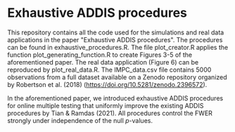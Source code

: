 # Exhaustive ADDIS procedures

This repository contains all the code used for the simulations and real data applications in the paper "Exhaustive ADDIS procedures". The procedures can be found in exhaustive_procedures.R. The file plot_creator.R applies the function plot_generating_function.R to create Figures 3-5 of the aforementioned paper. The real data application (Figure 6) can be reproduced by plot_real_data.R. The IMPC_data.csv file contains 5000 observations from a full dataset available on a Zenodo repository organized by Robertson et al. (2018) (https://doi.org/10.5281/zenodo.2396572). 

In the aforementioned paper, we introduced exhaustive ADDIS procedures for online multiple testing that uniformly improve the existing ADDIS procedures by Tian & Ramdas (2021). All procedures control the FWER strongly under independence of the null $p$-values.

